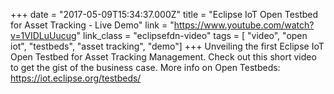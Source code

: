 +++
date = "2017-05-09T15:34:37.000Z"
title = "Eclipse IoT Open Testbed for Asset Tracking - Live Demo"
link = "https://www.youtube.com/watch?v=1VIDLuUucug"
link_class  = "eclipsefdn-video"
tags = [ "video", "open iot", "testbeds", "asset tracking", "demo"]
+++
Unveiling the first Eclipse IoT Open Testbed for Asset Tracking Management. Check out this short video to get the gist of the business case.
More info on Open Testbeds: https://iot.eclipse.org/testbeds/